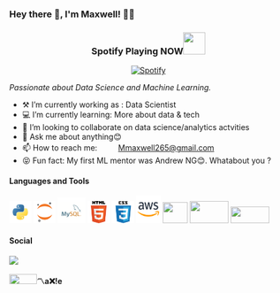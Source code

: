 ### Hey there 👋, I'm Maxwell! 👨‍💻

 
<div align="center">    
 
 ### Spotify Playing NOW<img src="https://img.icons8.com/glyph-neue/64/000000/earbud-headphones.png" width="40" height="40">
[![Spotify](https://novatorem.vercel.app/api/spotify)](https://open.spotify.com/playlist/0DiohsLGJ79ujRPwtFvBKl) 
</div>

_Passionate about Data Science and Machine Learning._

- ⚒️ I’m currently working as : Data Scientist
- 💻 I’m currently learning: More about data & tech
- 👯 I’m looking to collaborate on data science/analytics  actvities
- 💬 Ask me about anything😊
- 📫 How to reach me: <img src="https://upload.wikimedia.org/wikipedia/commons/7/7e/Gmail_icon_%282020%29.svg" width="30" height="17"> 
 Mmaxwell265@gmail.com
- 😝 Fun fact: My first ML mentor was Andrew NG😊. Whatabout you ?

#### Languages and Tools 
<img src="https://raw.githubusercontent.com/github/explore/80688e429a7d4ef2fca1e82350fe8e3517d3494d/topics/python/python.png" width="40" height="40"> <img src="https://raw.githubusercontent.com/github/explore/80688e429a7d4ef2fca1e82350fe8e3517d3494d/topics/jupyter-notebook/jupyter-notebook.png" width="40" height="40"> <img src="https://raw.githubusercontent.com/github/explore/80688e429a7d4ef2fca1e82350fe8e3517d3494d/topics/mysql/mysql.png" width="50" height="46"> <img src="https://raw.githubusercontent.com/github/explore/80688e429a7d4ef2fca1e82350fe8e3517d3494d/topics/html/html.png" width="40" height="40"> <img src="https://raw.githubusercontent.com/github/explore/80688e429a7d4ef2fca1e82350fe8e3517d3494d/topics/css/css.png" width="40" height="40"> <img src="https://raw.githubusercontent.com/github/explore/80688e429a7d4ef2fca1e82350fe8e3517d3494d/topics/aws/aws.png" width="44" height="50"> <img src="https://upload.wikimedia.org/wikipedia/commons/c/cf/New_Power_BI_Logo.svg" width="45" height="38"> <img src="https://upload.wikimedia.org/wikipedia/commons/e/ec/Heroku_logo.svg" width="70" height="40">  <img src="https://upload.wikimedia.org/wikipedia/commons/3/3c/Flask_logo.svg" width="70" height="30">  

#### Social 

<a href="https://www.linkedin.com/in/maxwell-mensah-98a00216a/">
    <img src="https://img.shields.io/badge/linkedin-%230077B5.svg?&style=for-the-badge&logo=linkedin&logoColor=white" />
</a>

<img src="https://learncodeonline.in/gittwo.png" width="50" height="18">**〽️a❌!e**

             
